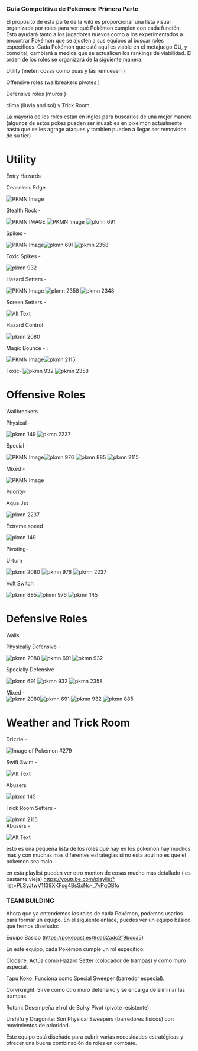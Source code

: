 ### Guía Competitiva de Pokémon: Primera Parte

El propósito de esta parte  de la wiki  es proporcionar una lista visual organizada por roles para ver qué Pokémon cumplen con cada función. Esto ayudará tanto a los jugadores nuevos como a los experimentados a encontrar Pokémon que se ajusten a sus equipos al buscar roles específicos. Cada Pokémon que esté aquí es viable en el metajuego OU, y como tal, cambiará a medida que se actualicen los rankings de viabilidad. El orden de los roles se organizará de la siguiente manera:

 Utility (meten cosas como puas y las remueven )

Offensive roles (wallbreakers pivotes )

Defensive roles (muros )

 clima (lluvia and sol) y Trick Room


La mayoria de los roles estan en ingles para buscarlos de una mejor manera (algunos de estos pokes pueden ser inusables en pixelmon actualmente hasta que se les agrage ataques y tambien pueden a llegar ser removidos de su tier)


# Utility

Entry Hazards

Ceaseless Edge 

![PKMN Image](pkmn/2271.gif)
 




Stealth Rock - 

![PKMN IMAGE](pkmn\36.gif)
![PKMN Image](pkmn/100835.gif) ![pkmn 691](pkmn\691.gif) 

Spikes - 

![PKMN Image](pkmn/100835.gif)![pkmn 691](pkmn\691.gif)  ![pkmn 2358](pkmn\2358.gif)

Toxic Spikes -

 ![pkmn 932](pkmn\932.gif) 




Hazard Setters -

![PKMN Image](pkmn/100835.gif) ![pkmn 2358](pkmn\2358.gif) ![pkmn 2348](pkmn\2348.gif)

Screen Setters - 

![Alt Text](pkmn\2118.gif) 

Hazard Control


![pkmn 2080](pkmn\2080.gif)

Magic Bounce - :

![PKMN Image](pkmn/100835.gif)![pkmn 2115](pkmn\2115.gif)



Toxic- ![pkmn 932](pkmn\932.gif) ![pkmn 2358](pkmn\2358.gif)

# Offensive Roles

Wallbreakers

Physical - 

 ![pkmn 149](pkmn\149.gif)  ![pkmn 2237](pkmn\2237.gif) 

Special - 

![PKMN Image](pkmn/100835.gif)![pkmn 976](pkmn\976.gif) ![pkmn 885](pkmn\885.gif) 
![pkmn 2115](pkmn\2115.gif)

Mixed - 

![PKMN Image](pkmn/100835.gif)





 Priority-

Aqua Jet 

 ![pkmn 2237](pkmn\2237.gif)


Extreme speed 

![pkmn 149](pkmn\149.gif)

 Pivoting-


U-turn 

 ![pkmn 2080](pkmn\2080.gif) ![pkmn 976](pkmn\976.gif) ![pkmn 2237](pkmn\2237.gif)

Volt Switch 

![pkmn 885](pkmn\885.gif)![pkmn 976](pkmn\976.gif) ![pkmn 145](pkmn\145.gif)

# Defensive Roles

Walls

Physically Defensive - 

 ![pkmn 2080](pkmn\2080.gif) ![pkmn 691](pkmn\691.gif)  ![pkmn 932](pkmn\932.gif) 

Specially Defensive -

 ![pkmn 691](pkmn\691.gif)  ![pkmn 932](pkmn\932.gif) ![pkmn 2358](pkmn\2358.gif)

Mixed -  
![pkmn 2080](pkmn\2080.gif)![pkmn 691](pkmn\691.gif)  ![pkmn 932](pkmn\932.gif)  ![pkmn 885](pkmn\885.gif)



# Weather and Trick Room

Drizzle - 

![Image of Pokémon #279](pkmn/279.gif)

Swift Swim -

 ![Alt Text](pkmn\100260.gif) 

Abusers 

![pkmn 145](pkmn\145.gif)


Trick Room
Setters - 

![pkmn 2115](pkmn\2115.gif)  
Abusers -


 ![Alt Text](pkmn\2262.gif)



 esto es una pequeña lista de los roles que hay en los pokemon hay  muchos mas y con muchas mas diferentes estrategias si no esta aqui no es que el pokemon sea malo.

 en esta playlist pueden ver otro monton de cosas mucho mas detallado ( es bastante vieja)
 https://youtube.com/playlist?list=PLSyJtwV1139XKFsg4BsSxNc-_7vPqOBfo 



### TEAM BUILDING
 
Ahora que ya entendemos los roles de cada Pokémon, podemos usarlos para formar un equipo. En el siguiente enlace, puedes ver un equipo básico que hemos diseñado:

Equipo Básico (https://pokepast.es/9da62adc2f9bcda5)

En este equipo, cada Pokémon cumple un rol específico:

Clodsire: Actúa como Hazard Setter (colocador de trampas) y como muro especial.

Tapu Koko: Funciona como Special Sweeper (barredor especial).

Corviknight: Sirve como otro muro defensivo y se encarga de eliminar las trampas 

Rotom: Desempeña el rol de Bulky Pivot (pivote resistente).

Urshifu y Dragonite: Son Physical Sweepers (barredores físicos) con movimientos de prioridad.

Este equipo está diseñado para cubrir varias necesidades estratégicas y ofrecer una buena combinación de roles en combate.